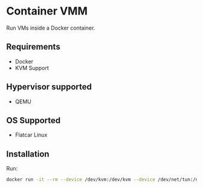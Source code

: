 # Container VMM

Run VMs inside a Docker container.

## Requirements

* Docker
* KVM Support

## Hypervisor supported

* QEMU

## OS Supported

* Flatcar Linux

## Installation

Run:

```sh
docker run -it --rm --device /dev/kvm:/dev/kvm --device /dev/net/tun:/dev/net/tun --cap-add NET_ADMIN containervmm --flatcar-version=2605.6.0
```
